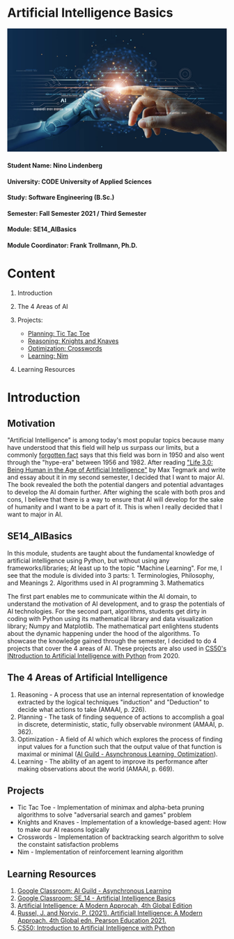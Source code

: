 # Artificial Intelligence Basics

![AI Basics](Assets/banner/AIBasics.png)

#### Student Name: Nino Lindenberg
#### University: CODE University of Applied Sciences
#### Study: Software Engineering (B.Sc.)
#### Semester: Fall Semester 2021 / Third Semester
#### Module: SE14_AIBasics
#### Module Coordinator: Frank Trollmann, Ph.D.

# Content

1. Introduction
2. The 4 Areas of AI
3. Projects:

    - [Planning: Tic Tac Toe]()
    - [Reasoning: Knights and Knaves]()
    - [Optimization: Crosswords]()
    - [Learning: Nim]()

4. Learning Resources

# Introduction

## Motivation
"Artificial Intelligence" is among today's most popular topics because many have understood that this field will help us surpass our limits, but a commonly [forgotten fact](https://www.kdnuggets.com/2018/02/birth-ai-first-hype-cycle.html#:~:text=While%20artificial%20intelligence%20(AI)%20is,cycle%20between%201956%20and%201982.) says that this field was born in 1950 and also went through the "hype-era" between 1956 and 1982. After reading ["Life 3.0: Being Human in the Age of Artificial Intelligence"](https://en.wikipedia.org/wiki/Life_3.0) by Max Tegmark and write and essay about it in my second semester, I decided that I want to major AI. The book revealed the both the potential dangers and potential advantages to develop the AI domain further. After wighing the scale with both pros and cons, I believe that there is a way to ensure that AI will develop for the sake of humanity and I want to be a part of it. This is when I really decided that I want to major in AI.

## SE14_AIBasics
In this module, students are taught about the fundamental knowledge of artificial intelligence using Python, but without using any frameworks/libraries; At least up to the topic "Machine Learning". For me, I see that the module is divided into 3 parts:
    1. Terminologies, Philosophy, and Meanings
    2. Algorithms used in AI programming
    3. Mathematics

The first part enables me to communicate within the AI domain, to understand the motivation of AI development, and to grasp the potentials of AI technologies. For the second part, algorithms, students get dirty in coding with Python using its mathematical library and data visualization library; Numpy and Matplotlib. The mathematical part enlightens students about the dynamic happening under the hood of the algorithms. To showcase the knowledge gained through the semester, I decided to do 4 projects that cover the 4 areas of AI. These projects are also used in [CS50's INtroduction to Artificial Intelligence with Python](https://cs50.harvard.edu/ai/2020/) from 2020.

## The 4 Areas of Artificial Intelligence

1. Reasoning - A process that use an internal representation of knowledge extracted by the logical techniques "induction" and "Deduction" to decide what actions to take (AMAAI, p. 226).
2. Planning - The task of finding sequence of actions to accomplish a goal in discrete, deterministic, static, fully observable nvironment (AMAAI, p. 362).
3. Optimization - A field of AI which which explores the process of finding input values for a function such that the output value of that function is maximal or minimal ([AI Guild - Asynchronous Learning, Optimization](https://classroom.google.com/u/0/w/MTIxNDc0NDk4NDY4/tc/MzM4MjgyOTc1NDFa)).
4. Learning - The ability of an agent to improve its performance after making observations about the world (AMAAI, p. 669).

## Projects

- Tic Tac Toe - Implementation of minimax and alpha-beta pruning algorithms to solve "adversarial search and games" problem
- Knights and Knaves - Implementation of a knowledge-based agent: How to make our AI reasons logically
- Crosswords - Implementation of backtracking search algorithm to solve the constaint satisfaction problems
- Nim - Implementation of reinforcement learning algorithm

## Learning Resources
1. [Google Classroom: AI Guild - Asynchronous Learning](https://classroom.google.com/u/0/c/MTIxNDc0NDk4NDY4)
2. [Google Classroom: SE_14 - Artificial Intelligence Basics](https://classroom.google.com/u/0/c/MzA1Mzk0ODY0MTI3)
3. [Artificial Intelligence: A Modern Approcah, 4th Global Edition](http://aima.cs.berkeley.edu/global-index.html)
4. [Russel, J. and Norvic, P. (2021). Artificiall Intelligence: A Modern Approach. 4th Global edn. Pearson Education 2021.](https://www.amazon.de/Artificial-Intelligence-Modern-Approach-Global/dp/1292401133/ref=asc_df_1292401133/?tag=googshopde-21&linkCode=df0&hvadid=500783497845&hvpos=&hvnetw=g&hvrand=15265746337720976469&hvpone=&hvptwo=&hvqmt=&hvdev=c&hvdvcmdl=&hvlocint=&hvlocphy=9043086&hvtargid=pla-1219002048885&psc=1&th=1&psc=1)
5. [CS50: Introduction to Artificial Intelligence with Python](https://cs50.harvard.edu/ai/2020/)